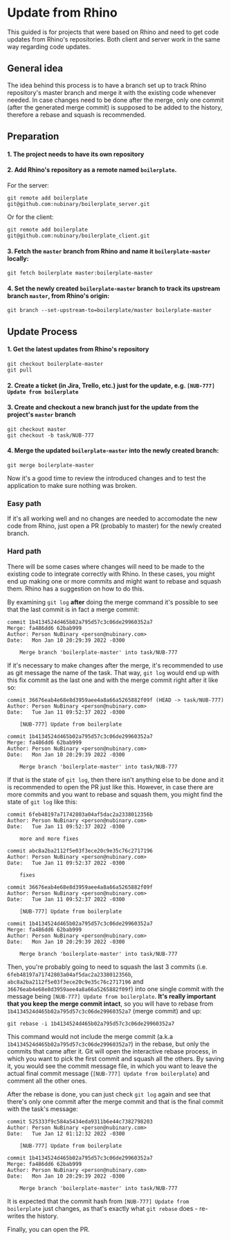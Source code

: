 # Update from Rhino

This guided is for projects that were based on Rhino and need to get code updates from Rhino's repositories. Both client and server work in the same way regarding code updates.

## General idea

The idea behind this process is to have a branch set up to track Rhino repository's master branch and merge it with the existing code whenever needed. In case changes need to be done after the merge, only one commit (after the generated merge commit) is supposed to be added to the history, therefore a rebase and squash is recommended.

## Preparation

#### 1. The project needs to have its own repository

#### 2. Add Rhino's repository as a remote named `boilerplate`.

For the server:

```
git remote add boilerplate git@github.com:nubinary/boilerplate_server.git
```

Or for the client:

```
git remote add boilerplate git@github.com:nubinary/boilerplate_client.git
```

#### 3. Fetch the `master` branch from Rhino and name it `boilerplate-master` locally:

```
git fetch boilerplate master:boilerplate-master
```

#### 4. Set the newly created `boilerplate-master` branch to track its upstream branch `master`, from Rhino's origin:

```
git branch --set-upstream-to=boilerplate/master boilerplate-master
```

## Update Process

#### 1. Get the latest updates from Rhino's repository

```
git checkout boilerplate-master
git pull
```

#### 2. Create a ticket (in Jira, Trello, etc.) just for the update, e.g. `[NUB-777] Update from boilerplate`

#### 3. Create and checkout a new branch just for the update **from the project's `master` branch**

```
git checkout master
git checkout -b task/NUB-777
```

#### 4. Merge the updated `boilerplate-master` into the newly created branch:

```
git merge boilerplate-master
```

Now it's a good time to review the introduced changes and to test the application to make sure nothing was broken.

### Easy path

If it's all working well and no changes are needed to accomodate the new code from Rhino, just open a PR (probably to master) for the newly created branch.

### Hard path

There will be some cases where changes will need to be made to the existing code to integrate correctly with Rhino. In these cases, you might end up making one or more commits and might want to rebase and squash them. Rhino has a suggestion on how to do this.

By examining `git log` **after** doing the merge command it's possible to see that the last commit is in fact a merge commit:

```
commit 1b4134524d465b02a795d57c3c06de29960352a7
Merge: fa486dd6 62bab999
Author: Person NuBinary <person@nubinary.com>
Date:   Mon Jan 10 20:29:39 2022 -0300

    Merge branch 'boilerplate-master' into task/NUB-777
```

If it's necessary to make changes after the merge, it's recommended to use as git message the name of the task. That way, `git log` would end up with this fix commit as the last one and with the merge commit right after it like so:

```
commit 36676eab4e68e8d3959aee4a8a66a5265882f09f (HEAD -> task/NUB-777)
Author: Person NuBinary <person@nubinary.com>
Date:   Tue Jan 11 09:52:37 2022 -0300

    [NUB-777] Update from boilerplate

commit 1b4134524d465b02a795d57c3c06de29960352a7
Merge: fa486dd6 62bab999
Author: Person NuBinary <person@nubinary.com>
Date:   Mon Jan 10 20:29:39 2022 -0300

    Merge branch 'boilerplate-master' into task/NUB-777
```

If that is the state of `git log`, then there isn't anything else to be done and it is recommended to open the PR just like this. However, in case there are more commits and you want to rebase and squash them, you might find the state of `git log` like this:

```
commit 6feb48197a71742803a04af5dac2a2338012356b
Author: Person NuBinary <person@nubinary.com>
Date:   Tue Jan 11 09:52:37 2022 -0300

    more and more fixes

commit abc8a2ba2112f5e03f3ece20c9e35c76c2717196
Author: Person NuBinary <person@nubinary.com>
Date:   Tue Jan 11 09:52:37 2022 -0300

    fixes

commit 36676eab4e68e8d3959aee4a8a66a5265882f09f
Author: Person NuBinary <person@nubinary.com>
Date:   Tue Jan 11 09:52:37 2022 -0300

    [NUB-777] Update from boilerplate

commit 1b4134524d465b02a795d57c3c06de29960352a7
Merge: fa486dd6 62bab999
Author: Person NuBinary <person@nubinary.com>
Date:   Mon Jan 10 20:29:39 2022 -0300

    Merge branch 'boilerplate-master' into task/NUB-777
```

Then, you're probably going to need to squash the last 3 commits (i.e. `6feb48197a71742803a04af5dac2a2338012356b`, `abc8a2ba2112f5e03f3ece20c9e35c76c2717196` and `36676eab4e68e8d3959aee4a8a66a5265882f09f`) into one single commit with the message being `[NUB-777] Update from boilerplate`. **It's really important that you keep the merge commit intact**, so you will have to rebase from `1b4134524d465b02a795d57c3c06de29960352a7` (merge commit) and up:

```
git rebase -i 1b4134524d465b02a795d57c3c06de29960352a7
```

This command would not include the merge commit (a.k.a `1b4134524d465b02a795d57c3c06de29960352a7`) in the rebase, but only the commits that came after it. Git will open the interactive rebase process, in which you want to pick the first commit and squash all the others. By saving it, you would see the commit message file, in which you want to leave the actual final commit message (`[NUB-777] Update from boilerplate`) and comment all the other ones.

After the rebase is done, you can just check `git log` again and see that there's only one commit after the merge commit and that is the final commit with the task's message:

```
commit 525333f9c584a5434eda9311b6e44c7382798203
Author: Person NuBinary <person@nubinary.com>
Date:   Tue Jan 12 01:12:32 2022 -0300

    [NUB-777] Update from boilerplate

commit 1b4134524d465b02a795d57c3c06de29960352a7
Merge: fa486dd6 62bab999
Author: Person NuBinary <person@nubinary.com>
Date:   Mon Jan 10 20:29:39 2022 -0300

    Merge branch 'boilerplate-master' into task/NUB-777
```

It is expected that the commit hash from `[NUB-777] Update from boilerplate` just changes, as that's exactly what `git rebase` does - re-writes the history.

Finally, you can open the PR.
